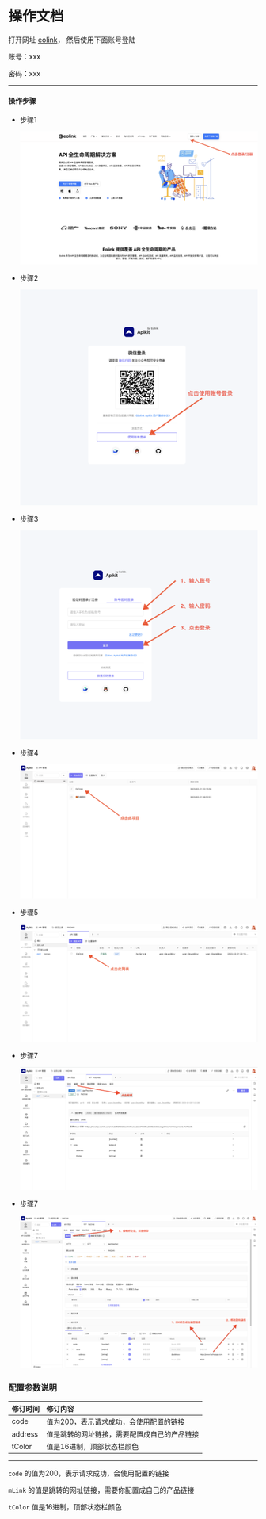 # 操作文档


打开网址 [eolink](https://www.eolink.com/)， 然后使用下面账号登陆

账号：xxx

密码：xxx


---


#### 操作步骤

- 步骤1
  
  ![fachai_1](./images/fachai_1.png)

- 步骤2
  
  ![fachai_2](./images/fachai_2.png)

- 步骤3
  
  ![fachai_3](./images/fachai_3.png)

- 步骤4
  
  ![fachai_4](./images/fachai_4.png)

- 步骤5
  
  ![fachai_5](./images/fachai_5.png)

- 步骤7
  
  ![fachai_6](./images/fachai_6.png)

- 步骤7
  
  ![fachai_7](./images/fachai_7.png)


### 配置参数说明

| 修订时间 | 修订内容 |
| :--- | :--- |
| code    | 值为200，表示请求成功，会使用配置的链接 |
| address   | 值是跳转的网址链接，需要配置成自己的产品链接 |
| tColor  | 值是16进制，顶部状态栏颜色 |

---

`code` 的值为200，表示请求成功，会使用配置的链接

`mLink` 的值是跳转的网址链接，需要你配置成自己的产品链接

`tColor` 值是16进制，顶部状态栏颜色
